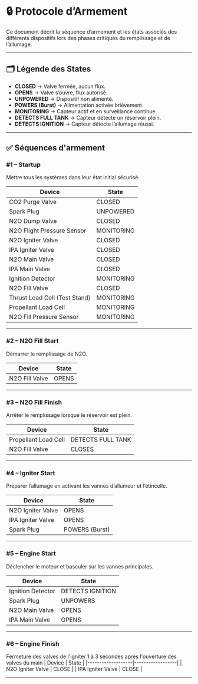 # 🔒 **Protocole d’Armement**

Ce document décrit la séquence d’armement et les états associés des différents dispositifs lors des phases critiques du remplissage et de l’allumage.

---

## 🗂️ **Légende des States**

- **CLOSED** → Valve fermée, aucun flux.  
- **OPENS** → Valve s’ouvre, flux autorisé.  
- **UNPOWERED** → Dispositif non alimenté.  
- **POWERS (Burst)** → Alimentation activée brièvement.
- **MONITORING** → Capteur actif et en surveillance continue.  
- **DETECTS FULL TANK** → Capteur détecte un réservoir plein.  
- **DETECTS IGNITION** → Capteur détecte l’allumage réussi.  

---

## ✅ **Séquences d'armement**

### #1 – Startup  
Mettre tous les systèmes dans leur état initial sécurisé.  

| Device                          | State        |
|---------------------------------|-------------|
| CO2 Purge Valve                 | CLOSED      |
| Spark Plug                      | UNPOWERED   |
| N2O Dump Valve                  | CLOSED      |
| N2O Flight Pressure Sensor      | MONITORING  |
| N2O Igniter Valve               | CLOSED      |
| IPA Igniter Valve               | CLOSED      |
| N2O Main Valve                  | CLOSED      |
| IPA Main Valve                  | CLOSED      |
| Ignition Detector               | MONITORING  |
| N2O Fill Valve                  | CLOSED      |
| Thrust Load Cell (Test Stand)   | MONITORING  |
| Propellant Load Cell            | MONITORING  |
| N2O Fill Pressure Sensor        | MONITORING  |

---

### #2 – N2O Fill Start  
Démarrer le remplissage de N2O.  

| Device           | State  |
|------------------|--------|
| N2O Fill Valve   | OPENS  |

---

### #3 – N2O Fill Finish  
Arrêter le remplissage lorsque le réservoir est plein.  

| Device                  | State              |
|-------------------------|--------------------|
| Propellant Load Cell    | DETECTS FULL TANK  |
| N2O Fill Valve          | CLOSES             |

---

### #4 – Igniter Start  
Préparer l’allumage en activant les vannes d’allumeur et l’étincelle.  

| Device            | State          |
|-------------------|----------------|
| N2O Igniter Valve | OPENS          |
| IPA Igniter Valve | OPENS          |
| Spark Plug        | POWERS (Burst) |

---

### #5 – Engine Start  
Déclencher le moteur et basculer sur les vannes principales.  

| Device            | State            |
|-------------------|------------------|
| Ignition Detector | DETECTS IGNITION |
| Spark Plug        | UNPOWERS         |
| N2O Main Valve    | OPENS            |
| IPA Main Valve    | OPENS            |

---

### #6 – Engine Finish  
Fermeture des valves de l'igniter 1 à 3 secondes après l'ouverture des valves du main
| Device            | State            |
|-------------------|------------------|
| N2O Igniter Valve | CLOSE            |
| IPA Igniter Valve | CLOSE            |

---
